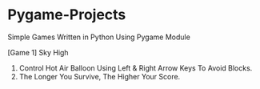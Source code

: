 # Pygame-Projects
Simple Games Written in Python Using Pygame Module

[Game 1] Sky High 
1. Control Hot Air Balloon Using Left & Right Arrow Keys To Avoid Blocks.
2. The Longer You Survive, The Higher Your Score.
